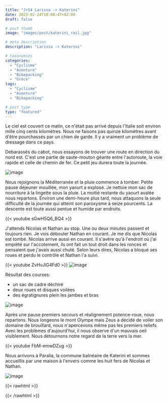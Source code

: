 ```yaml
---
title: "J+54 Larissa -> Katerini"
date: 2023-02-24T18:08:47+02:00
draft: false

# post thumb
image: "images/post/katerini_rail.jpg"

# meta description
description: "Larissa -> Katerini"

# taxonomies
categories:
  - "Cyclisme" 
  - "Aventure" 
  - "Bikepacking"
  - "Grèce" 
tags:
  - "Cyclisme" 
  - "Aventure" 
  - "Bikepacking" 

# post type
type: "featured"
---
```


Le ciel est couvert ce matin, ce n'était pas arrivé depuis l'Italie soit environ mille cinq cents kilomètres. Nous ne faisons pas quinze kilomètres avant d'être pourchassés par un chien de garde. Il y a vraiment un problème de dressage dans ce pays.

Debarassés du cabot, nous essayons de trouver une route en direction du nord est. C'est une partie de saute-mouton géante entre l'autoroute, la voie rapide et celle de chemin de fer. Ce petit jeu durera toute la journée. 

![image](../../images/post/katerini_montagne.jpg)

Nous rejoignons la Méditerranée et la pluie commence à tomber. Petite pause déjeuner mouillée, mon yaourt a explosé. Je nettoie mon sac de nourriture à la lingette sous la pluie. La moitié restante du yaourt avalée nous repartons. Environ une demi-heure plus tard, nous attaquons la seule difficulté de la journée qui atteint son paroxysme à seize pourcents. La descente est toute aussi pentue et humide par endroits. 

{{< youtube sGwH5Q6_BQ4 >}}

J'attends Nicolas et Nathan au stop. Une ou deux minutes passent et toujours rien. Je vois débouler Nathan en courant. Je me dis que Nicolas est tombé. Nicolas arrive aussi en courant. Il s'avère qu'à l'endroit où j'ai empièté sur l'accotement, ils ont fait un tout droit dans les ronces et pensaient que j'avais aussi chuté. Selon leurs dires, Nicolas a bloqué ses roues et perdu le contrôle et Nathan l'a suivi.

{{< youtube ZvHvJlG4Fd0 >}}
![image](../../images/post/katerini_scene.jpg)

Résultat des courses:
- un sac de cadre déchiré 
- deux roues et disques voilées 
- des égratignures plein les jambes et bras

![image](../../images/post/katerini_jambe.jpg)

Après une pause premiers secours et réalignement potence-roue, nous repartons. Nous longeons le mont Olympe mais Zeus a décidé de voiler son domaine de brouillard, nous n'apercevons même pas les premiers reliefs. Avec les problèmes d'aujourd'hui, il nous observe d'un mauvais oeil visiblement. Nous détournons notre regard de la terre vers la mer. 

{{< youtube FbM-emwDZug >}}

Nous arrivons à Paralia, la commune balnéaire de Katerini et sommes accueillis par une maison à l'envers comme les huit fers de Nicolas et Nathan. 

![image](../../images/post/katerini_maison.jpg)

{{< rawhtml >}}
<div class="strava-embed-placeholder" data-embed-type="activity" data-embed-id="8614739333"></div><script src="https://strava-embeds.com/embed.js"></script>
{{< /rawhtml >}}
